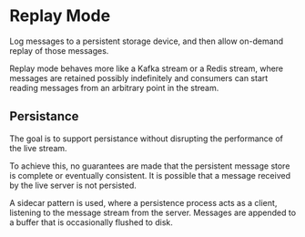 # Replay Mode

Log messages to a persistent storage device, and then allow on-demand replay of those messages.

Replay mode behaves more like a Kafka stream or a Redis stream, where messages are retained possibly indefinitely 
and consumers can start reading messages from an arbitrary point in the stream.

## Persistance

The goal is to support persistance without disrupting the performance of the live stream.

To achieve this, no guarantees are made that the persistent message store is complete or eventually consistent. It
is possible that a message received by the live server is not persisted.

A sidecar pattern is used, where a persistence process acts as a client, listening to the message stream from the
server. Messages are appended to a buffer that is occasionally flushed to disk.

